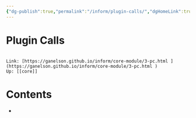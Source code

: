 ```yaml
---
{"dg-publish":true,"permalink":"/inform/plugin-calls/","dgHomeLink":true,"dgPassFrontmatter":false}
---
```


# Plugin Calls
```ad-info

Link: [https://ganelson.github.io/inform/core-module/3-pc.html ](https://ganelson.github.io/inform/core-module/3-pc.html )
Up: [[core]]
```

# Contents
- 